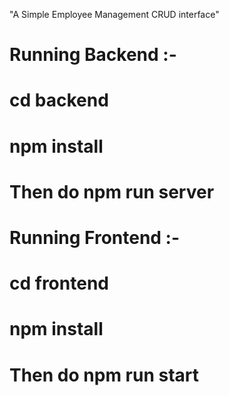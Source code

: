"A Simple Employee Management CRUD interface" 

# Running Backend :- 
#  cd backend
#  npm install
#  Then do npm run server
  
# Running Frontend :- 
# cd frontend
#  npm install
#  Then do npm run start  

